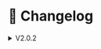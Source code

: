 # 📕 Changelog

<details>

<summary>V2.0.2</summary>

3月31日 2023年

添加：

* Presence
* Storage
*

</details>

